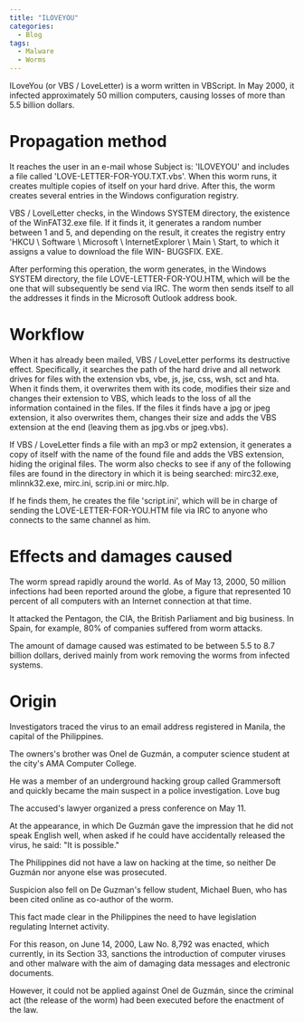 ```yaml
---
title: "ILOVEYOU"
categories:
  - Blog
tags:
  - Malware
  - Worms
---
```


ILoveYou (or VBS / LoveLetter) is a worm written in VBScript. In May 2000, it infected approximately 50 million computers, causing losses of more than 5.5 billion dollars.

<h1>Propagation method</h1>

It reaches the user in an e-mail whose Subject is: 'ILOVEYOU' and includes a file called 'LOVE-LETTER-FOR-YOU.TXT.vbs'. When this worm runs, it creates multiple copies of itself on your hard drive. After this, the worm creates several entries in the Windows configuration registry.

VBS / LovelLetter checks, in the Windows SYSTEM directory, the existence of the WinFAT32.exe file. If it finds it, it generates a random number between 1 and 5, and depending on the result, it creates the registry entry 'HKCU \ Software \ Microsoft \ InternetExplorer \ Main \ Start, to which it assigns a value to download the file WIN- BUGSFIX. EXE.

After performing this operation, the worm generates, in the Windows SYSTEM directory, the file LOVE-LETTER-FOR-YOU.HTM, which will be the one that will subsequently  be send via IRC. The worm then sends itself to all the addresses it finds in the Microsoft Outlook address book.

<h1>Workflow </h1>

When it has already been mailed, VBS / LoveLetter performs its destructive effect. Specifically, it searches the path of the hard drive and all network drives for files with the extension vbs, vbe, js, jse, css, wsh, sct and hta. When it finds them, it overwrites them with its code, modifies their size and changes their extension to VBS, which leads to the loss of all the information contained in the files. If the files it finds have a jpg or jpeg extension, it also overwrites them, changes their size and adds the VBS extension at the end (leaving them as jpg.vbs or jpeg.vbs).

If VBS / LoveLetter finds a file with an mp3 or mp2 extension, it generates a copy of itself with the name of the found file and adds the VBS extension, hiding the original files. The worm also checks to see if any of the following files are found in the directory in which it is being searched: mirc32.exe, mlinnk32.exe, mirc.ini, scrip.ini or mirc.hlp. 

If he finds them, he creates the file 'script.ini', which will be in charge of sending the LOVE-LETTER-FOR-YOU.HTM file via IRC to anyone who connects to the same channel as him.

<h1>Effects and damages caused</h1>

The worm spread rapidly around the world. As of May 13, 2000, 50 million infections had been reported around the globe, a figure that represented 10 percent of all computers with an Internet connection at that time. 

It attacked the Pentagon, the CIA, the British Parliament and big business. In Spain, for example, 80% of companies suffered from worm attacks. 

The amount of damage caused was estimated to be between 5.5 to 8.7 billion dollars, derived mainly from work removing the worms from infected systems.


<h1>Origin</h1>

Investigators traced the virus to an email address registered in Manila, the capital of the Philippines.

The owners's brother was Onel de Guzmán, a computer science student at the city's AMA Computer College.

He was a member of an underground hacking group called Grammersoft and quickly became the main suspect in a police investigation.
Love bug

The accused's lawyer organized a press conference on May 11.

At the appearance, in which De Guzmán gave the impression that he did not speak English well, when asked if he could have accidentally released the virus, he said: "It is possible."

The Philippines did not have a law on hacking at the time, so neither De Guzmán nor anyone else was prosecuted.

Suspicion also fell on De Guzman's fellow student, Michael Buen, who has been cited online as co-author of the worm.

This fact made clear in the Philippines the need to have legislation regulating Internet activity. 

For this reason, on June 14, 2000, Law No. 8,792 was enacted, which currently, in its Section 33, sanctions the introduction of computer viruses and other malware with the aim of damaging data messages and electronic documents. 

However, it could not be applied against Onel de Guzmán, since the criminal act (the release of the worm) had been executed before the enactment of the law.
